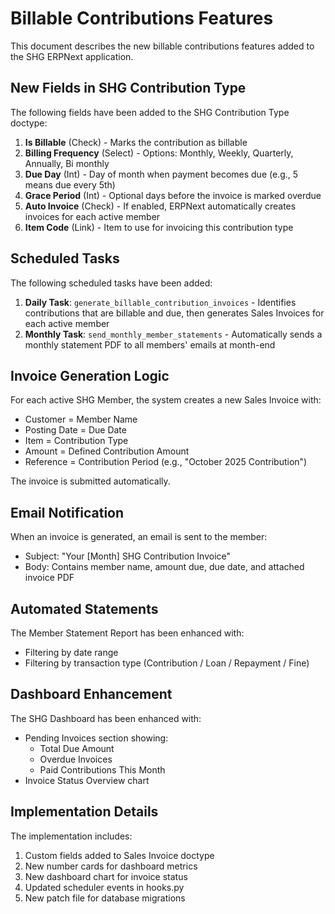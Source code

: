 # Billable Contributions Features

This document describes the new billable contributions features added to the SHG ERPNext application.

## New Fields in SHG Contribution Type

The following fields have been added to the SHG Contribution Type doctype:

1. **Is Billable** (Check) - Marks the contribution as billable
2. **Billing Frequency** (Select) - Options: Monthly, Weekly, Quarterly, Annually, Bi monthly
3. **Due Day** (Int) - Day of month when payment becomes due (e.g., 5 means due every 5th)
4. **Grace Period** (Int) - Optional days before the invoice is marked overdue
5. **Auto Invoice** (Check) - If enabled, ERPNext automatically creates invoices for each active member
6. **Item Code** (Link) - Item to use for invoicing this contribution type

## Scheduled Tasks

The following scheduled tasks have been added:

1. **Daily Task**: `generate_billable_contribution_invoices` - Identifies contributions that are billable and due, then generates Sales Invoices for each active member
2. **Monthly Task**: `send_monthly_member_statements` - Automatically sends a monthly statement PDF to all members' emails at month-end

## Invoice Generation Logic

For each active SHG Member, the system creates a new Sales Invoice with:

- Customer = Member Name
- Posting Date = Due Date
- Item = Contribution Type
- Amount = Defined Contribution Amount
- Reference = Contribution Period (e.g., "October 2025 Contribution")

The invoice is submitted automatically.

## Email Notification

When an invoice is generated, an email is sent to the member:

- Subject: "Your [Month] SHG Contribution Invoice"
- Body: Contains member name, amount due, due date, and attached invoice PDF

## Automated Statements

The Member Statement Report has been enhanced with:

- Filtering by date range
- Filtering by transaction type (Contribution / Loan / Repayment / Fine)

## Dashboard Enhancement

The SHG Dashboard has been enhanced with:

- Pending Invoices section showing:
  - Total Due Amount
  - Overdue Invoices
  - Paid Contributions This Month
- Invoice Status Overview chart

## Implementation Details

The implementation includes:

1. Custom fields added to Sales Invoice doctype
2. New number cards for dashboard metrics
3. New dashboard chart for invoice status
4. Updated scheduler events in hooks.py
5. New patch file for database migrations
